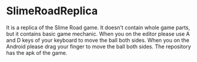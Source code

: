 # SlimeRoadReplica
It is a replica of the Slime Road game.
It doesn't contain whole game parts, but it contains basic game mechanic.
When you on the editor please use A and D keys of your keyboard to move the ball both sides.
When you on the Android please drag your finger to move the ball both sides.
The repository has the apk of the game.

